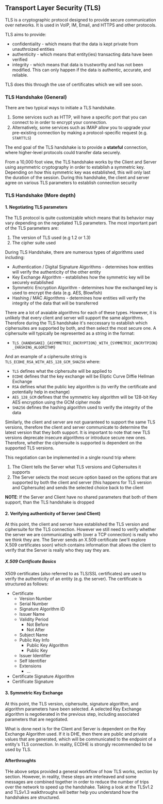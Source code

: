 ## Transport Layer Security (TLS)

TLS is a cryptographic protocol designed to provide secure communication over networks. It is used in VoIP, IM, Email, and HTTPS and other protocols.


TLS aims to provide:
- confidentiality - which means that the data is kept private from unauthroized entities
- authenticity - which means that entity(ies) transacting data have been verified
- integrity - which means that data is trustworthy and has not been modified. This can only happen if the data is authentic, accurate, and reliable.

TLS does this through the use of certificates which we will see soon.


### TLS Handshake (General)

There are two typical ways to initiate a TLS handshake. 
1. Some services such as HTTP, will have a specific port that you can connect to in order to encrypt your connection.
2. Alternatively, some services such as IMAP allow you to upgrade your pre-existing connection by making a protocol-specific request (e.g. `STARTTLS`)

The end goal of the TLS handshake is to provide a **stateful** connection, where higher-level protocols could transfer data securely.

From a 10,000 foot view, the TLS handshake works by the Client and Server using asymmetric cryptography in order to establish a symmetric key. Depending on how this symmetric key was established, this will only last the duration of the session. During this handshake, the client and server agree on various TLS parameters to establish connection security

### TLS Handshake (More depth)

#### 1. Negotiating TLS parameters

The TLS protocol is quite customizable which means that its behavior may vary depending on the negotiated TLS parameters. The most important part of the TLS parameters are:
1. The version of TLS used (e.g 1.2 or 1.3)
2. The cipher suite used

During TLS Handshake, there are numerous types of algorithms used including:
  - Authentication / Digital Signature Algorithms - determines how entities will verify the authenticity of the other entity
  - Key Exchange Algorithm - establishes how the symmetric key will be securely established
  - Symmetric Encryption Algorithm - determines how the exchanged key is used to encrypt the data (e.g. AES, Blowfish)
  - Hashing / MAC Algorithms - determines how entities will verify the integrity of the data that will be transferred

There are a lot of avaiable algorithms for each of these types. However, it is unlikely that every client and server will support the same algorithms. Therefore during the TLS handshake it's neccessary to establish which ciphersuites are supported by both, and then select the most secure one. A ciphersuite will typically be represented as a string in the format:
- `TLS_{HANDHSAKE}_{ASYMMETRIC_ENCRYPTION}_WITH_{SYMMETRIC_ENCRYTPION}_{HASHING_ALGORITHM}`

And an example of a ciphersuite string is `TLS_ECDHE_RSA_WITH_AES_128_GCM_SHA256` where:
- `TLS` defines what the ciphersuite will be applied to
- `ECDHE` defines that the key exchange will be Eliptic Curve Diffie Hellman Exchange
- `RSA` defines what the public key algorithm is (to verify the certificate and potentially help in exchange)
- `AES_128_GCM` defines that the symmetric key algorithm will be 128-bit Key AES encryption using the GCM cipher mode
- `SHA256` defines the hashing algorithm used to verify the integrity of the data

Similarly, the client and server are not guaranteed to support the same TLS versions, therefore the client and server communicate to determine the latest version that they both support. It is important to note that new TLS versions deprecate insecure algorithms or introduce secure new ones. Therefore, whether the ciphersuite is supported is dependent on the supported TLS versions.

This negotiation can be implemented in a single round trip where:
1. The Client tells the Server what TLS versions and Ciphersuites it supports
2. The Server selects the most secure option based on the options that are supported by both the client and server (this happens for TLS version and Ciphersuite) and sends the selected choice back to the client

**NOTE**: If the Server and Client have no shared parameters that both of them support, than the TLS handshake is dropped


#### 2. Verifying authenticity of Server (and Client)

At this point, the client and server have established the TLS version and ciphersuite for the TLS connection. However we still need to verify whether the server we are communicating with (over a TCP connection) is really who we think they are. The Server sends an X.509 certificate (we'll explore X.509 certificates soon) which contains information that allows the client to verify that the Server is really who they say they are.

##### X.509 Certificate Basics

X509 certificates (also referred to as TLS/SSL certificates) are used to verify the authenticity of an entity (e.g. the server).
The certificate is structured as follows:
- Certificate
  - Version Number
  - Serial Number
  - Signature Algorithm ID
  - Issuer Name
  - Validity Period
    - Not Before
    - Not After
  - Subject Name
  - Public Key Info
    - Public Key Algorithm
    - Public Key
  - Issuer Identifier
  - Self Identifier
  - Extensions
    - ...
- Certificate Signature Algorithm
- Certificate Signature


#### 3. Symmetric Key Exchange

At this point, the TLS version, ciphersuite, signature algorithm, and algorithm parameters have been selected. A selected Key Exchange algorithm is negotierated in the previous step, including associated parameters that are negotiated.

What is done next is for the Client and Server is dependent on the Key Exchange Algorithm used. If it is DHE, then there are public and private values that are generated, which will be communicated to the endpoint of a entity's TLS connection. In reality, ECDHE is strongly recommended to be used by TLS.


#### Afterthroughts

THe above setps provided a general workflow of how TLS works, section by section. However, in reality, these steps are interleaved and some messages are combined together in order to reduce the number of trips over the network to speed up the handshake. Taking a look at the TLSv1.2 and TLSv1.3 walkthroughs will better help you understand how the handshakes are structured.

